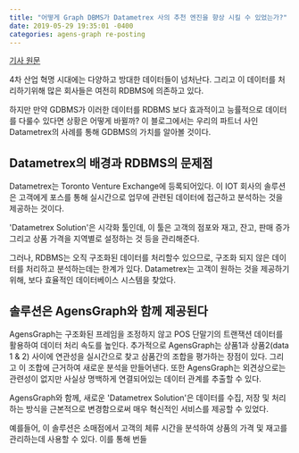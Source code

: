 ```yaml
---
title: "어떻게 Graph DBMS가 Datametrex 사의 추천 엔진을 향상 시킬 수 있었는가?"
date: 2019-05-29 19:35:01 -0400
categories: agens-graph re-posting
---
```


[기사 원문](https://medium.com/agensgraph/how-a-graph-dbms-enhanced-the-recommendation-engine-of-datametrex-b960bfb8b35c)

4차 산업 혁명 시대에는 다양하고 방대한 데이터들이 넘처난다. 그리고 이 데이터를 처리하기위해 많은 회사들은 여전히 RDBMS에 의존하고 있다.

하지만 만약 GDBMS가 이러한 데이터를 RDBMS 보다 효과적이고 능률적으로 데이터를 다룰수 있다면 상황은 어떻게 바뀔까? 이 블로그에서는 우리의 파트너 사인 Datametrex의 사례를 통해 GDBMS의 가치를 알아볼 것이다.

## Datametrex의 배경과 RDBMS의 문제점
Datametrex는 Toronto Venture Exchange에 등록되어있다. 이 IOT 회사의 솔루션은 고객에게 포스를 통해 실시간으로 업무에 관련된 데이터에 접근하고 분석하는 것을 제공하는 것이다. 

'Datametrex Solution'은 시각화 툴인데, 이 툴은 고객의 점포와 재고, 잔고, 판매 증가 그리고 상품 가격을 지역별로 설정하는 것 등을 관리해준다.

그러나, RDBMS는 오직 구조화된 데이터를 처리할수 있으므로, 구조화 되지 않은 데이터를 처리하고 분석하는데는 한계가 있다. Datametrex는 고객이 원하는 것을 제공하기 위해, 보다 효율적인 데이터베이스 시스템을 찾았다.

## 솔루션은 AgensGraph와 함께 제공된다
AgensGraph는 구조화된 프레임을 조정하지 않고 POS 단말기의 트랜잭션 데이터를 활용하여 데이터 처리 속도를 높인다. 추가적으로 AgensGraph는 상품1과 상품2(data 1 & 2) 사이에 연관성을 실시간으로 찾고 삼품간의 조합을 평가하는 장점이 있다. 그리고 이 조합에 근거하여 새로운 분석을 만들어낸다. 또한 AgensGraph는 외견상으로는 관련성이 없지만 사실상 명백하게 연결되어있는 데이터 관계를 추출할 수 있다.

AgensGraph와 함께, 새로운 'Datametrex Solution'은 데이터를 수집, 저장 및 처리하는 방식을 근본적으로 변경함으로써 매우 혁신적인 서비스를 제공할 수 있었다.

예를들어, 이 솔루션은 소매점에서 고객의 체류 시간을 분석하여 상품의 가격 및 재고를 관리하는데 사용할 수 있다. 이를 통해 번들



